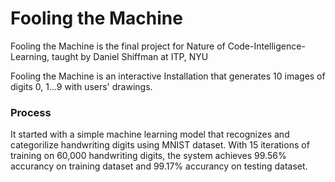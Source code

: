 # Fooling the Machine
Fooling the Machine is the final project for Nature of Code-Intelligence-Learning, taught by Daniel Shiffman at ITP, NYU

Fooling the Machine is an interactive Installation that generates 10 images of digits 0, 1...9 with users' drawings.

### Process
It started with a simple machine learning model that recognizes and categorilize handwriting digits using MNIST dataset. With 15 iterations of training on 60,000 handwriting digits, the system achieves 99.56% accurancy on training dataset and 99.17% accurancy on testing dataset.
